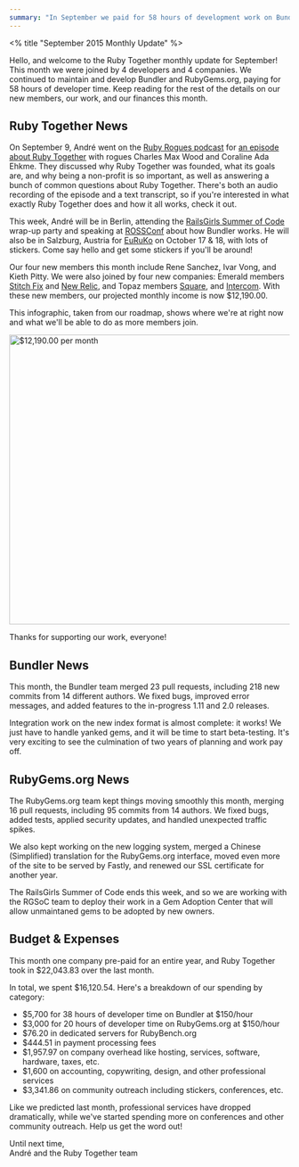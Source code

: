```yaml
---
summary: "In September we paid for 58 hours of development work on Bundler and RubyGems.org, while we were joined by 8 new members, including New Relic, Stitch Fix, Square, and Intercom."
---
```

<% title "September 2015 Monthly Update" %>

Hello, and welcome to the Ruby Together monthly update for September! This month we were joined by 4 developers and 4 companies. We continued to maintain and develop Bundler and RubyGems.org, paying for 58 hours of developer time. Keep reading for the rest of the details on our new members, our work, and our finances this month.

## Ruby Together News

On September 9, André went on the [Ruby Rogues podcast](https://devchat.tv/ruby-rogues/) for [an episode about Ruby Together](https://devchat.tv/ruby-rogues/224-rr-ruby-together-with-andr-arko) with rogues Charles Max Wood and Coraline Ada Ehkme. They discussed why Ruby Together was founded, what its goals are, and why being a non-profit is so important, as well as answering a bunch of common questions about Ruby Together. There's both an audio recording of the episode and a text transcript, so if you're interested in what exactly Ruby Together does and how it all works, check it out.

This week, André will be in Berlin, attending the [RailsGirls Summer of Code]() wrap-up party and speaking at [ROSSConf](http://www.rossconf.io/event/berlin/) about how Bundler works. He will also be in Salzburg, Austria for [EuRuKo](http://www.euruko2015.org) on October 17 & 18, with lots of stickers. Come say hello and get some stickers if you'll be around!

Our four new members this month include Rene Sanchez, Ivar Vong, and Kieth Pitty. We were also joined by four new companies: Emerald members [Stitch Fix](http://multithreaded.stitchfix.com) and [New Relic](http://newrelic.com), and Topaz members [Square](https://squareup.com), and [Intercom](http://intercom.io). With these new members, our projected monthly income is now $12,190.00.

This infographic, taken from our roadmap, shows where we're at right now and what we'll be able to do as more members join.

<div class="clear"><img alt="$12,190.00 per month" src="/email/2015-09-23-september-2015-monthly-update/roadmap-status.png" width="520"></div>

Thanks for supporting our work, everyone!

## Bundler News

This month, the Bundler team merged 23 pull requests, including 218 new commits from 14 different authors. We fixed bugs, improved error messages, and added features to the in-progress 1.11 and 2.0 releases.

Integration work on the new index format is almost complete: it works! We just have to handle yanked gems, and it will be time to start beta-testing. It's very exciting to see the culmination of two years of planning and work pay off.

## RubyGems.org News

The RubyGems.org team kept things moving smoothly this month, merging 16 pull requests, including 95 commits from 14 authors. We fixed bugs, added tests, applied security updates, and handled unexpected traffic spikes.

We also kept working on the new logging system, merged a Chinese (Simplified) translation for the RubyGems.org interface, moved even more of the site to be served by Fastly, and renewed our SSL certificate for another year.

The RailsGirls Summer of Code ends this week, and so we are working with the RGSoC team to deploy their work in a Gem Adoption Center that will allow unmaintaned gems to be adopted by new owners.

## Budget & Expenses

This month one company pre-paid for an entire year, and Ruby Together took in $22,043.83 over the last month.

In total, we spent $16,120.54. Here's a breakdown of our spending by category:

  - $5,700 for 38 hours of developer time on Bundler at $150/hour
  - $3,000 for 20 hours of developer time on RubyGems.org at $150/hour
  - $76.20 in dedicated servers for RubyBench.org
  - $444.51 in payment processing fees
  - $1,957.97 on company overhead like hosting, services, software, hardware, taxes, etc.
  - $1,600 on accounting, copywriting, design, and other professional services
  - $3,341.86 on community outreach including stickers, conferences, etc.

Like we predicted last month, professional services have dropped dramatically, while we've started spending more on conferences and other community outreach. Help us get the word out!

Until next time,<br>
André and the Ruby Together team
